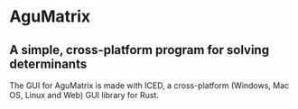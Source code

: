 # AguMatrix

## A simple, cross-platform program for solving determinants

The GUI for AguMatrix is made with ICED, a cross-platform (Windows, Mac OS, Linux and Web) GUI library for Rust.